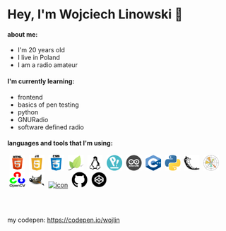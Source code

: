 
# Hey, I'm Wojciech Linowski 👋

#### about me:
* I'm 20 years old
* I live in Poland
* I am a radio amateur


#### I'm currently learning:
* frontend
* basics of pen testing
* python
* GNURadio
* software defined radio

#### languages and tools that I'm using:

<div style="width:100%;display:block;">
  <a style="display:inline-block; margin-left:5px;" target="_blank" href="https://en.wikipedia.org/wiki/HTML"><img alt="icon" width="35px" height="35px" src="static/images/html.png" /></a>
  <a style="display:inline-block; margin-left:5px;" target="_blank" href="https://en.wikipedia.org/wiki/JavaScript"><img alt="icon" width="35px" height="35px" src="static/images/js.png" /></a>
  <a style="display:inline-block; margin-left:5px;" target="_blank" href="https://en.wikipedia.org/wiki/CSS"><img alt="icon" width="35px" height="35px" src="static/images/css.png" /></a>
  <a style="display:inline-block; margin-left:5px;" target="_blank" href="https://leafletjs.com/"><img alt="icon" width="35px" height="35px" src="static/images/leaflet.png" /></a>
  <a style="display:inline-block; margin-left:5px;" target="_blank" href="https://en.wikipedia.org/wiki/Linux"><img alt="icon" width="35px" height="35px" src="static/images/linux.png" /></a>
  <a style="display:inline-block; margin-left:5px;" target="_blank" href="https://pop.system76.com/"><img alt="icon" width="35px" height="35px" src="static/images/popos.png" /></a>
  <a style="display:inline-block; margin-left:5px;" target="_blank" href="https://www.arduino.cc/"><img alt="icon" width="35px" height="35px" src="static/images/arduino.png" /></a>
  <a style="display:inline-block; margin-left:5px;" target="_blank" href="https://en.wikipedia.org/wiki/C%2B%2B"><img alt="icon" width="35px" height="35px" src="static/images/c.png" /></a>
  <a style="display:inline-block; margin-left:5px;" target="_blank" href="https://www.python.org/"><img alt="icon" width="35px" height="35px" src="static/images/python.png" /></a>
  <a style="display:inline-block; margin-left:5px;" target="_blank" href="https://flask.palletsprojects.com/en/2.0.x/"><img alt="icon" width="35px" height="35px" src="static/images/flask.png" /></a>
  <a style="display:inline-block; margin-left:5px;" target="_blank" href="https://matplotlib.org/"><img alt="icon" width="35px" height="35px" src="static/images/matplotlib.png" /></a>
  <a style="display:inline-block; margin-left:5px;" target="_blank" href="https://opencv.org/"><img alt="icon" width="35px" height="35px" src="static/images/opencv.png" /></a>
  <a style="display:inline-block; margin-left:5px;" target="_blank" href="https://www.gimp.org/"><img alt="icon" width="35px" height="35px" src="static/images/gimp.png" /></a>
  <a style="display:inline-block; margin-left:5px;" target="_blank" href="https://www.blender.org/"><img alt="icon" width="35px" height="35px" src="static/images/blender.png" /></a>
  <a style="display:inline-block; margin-left:5px;" target="_blank" href="https://github.com/"><img alt="icon" width="35px" height="35px" src="static/images/github.png" /></a>
  <a style="display:inline-block; margin-left:5px;" target="_blank" href="https://codepen.io/"><img alt="icon" width="35px" height="35px" src="static/images/codepen.png" /></a>
</div>

<br/><br/>


<p>my codepen: <a target="_blank" href="https://codepen.io/wojlin">https://codepen.io/wojlin</p>
